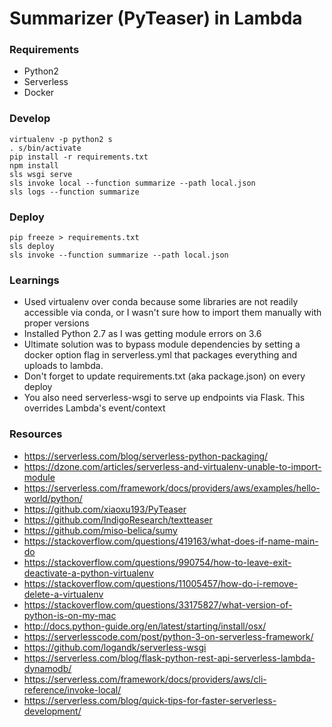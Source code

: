 # Summarizer (PyTeaser) in Lambda

### Requirements
- Python2
- Serverless
- Docker

### Develop
```
virtualenv -p python2 s
. s/bin/activate
pip install -r requirements.txt
npm install
sls wsgi serve
sls invoke local --function summarize --path local.json
sls logs --function summarize
```

### Deploy
```
pip freeze > requirements.txt
sls deploy
sls invoke --function summarize --path local.json
```

### Learnings
- Used virtualenv over conda because some libraries are not readily accessible via conda, or I wasn't sure how to import them manually with proper versions
- Installed Python 2.7 as I was getting module errors on 3.6
- Ultimate solution was to bypass module dependencies by setting a docker option flag in serverless.yml that packages everything and uploads to lambda.
- Don't forget to update requirements.txt (aka package.json) on every deploy
- You also need serverless-wsgi to serve up endpoints via Flask. This overrides Lambda's event/context

### Resources
- https://serverless.com/blog/serverless-python-packaging/
- https://dzone.com/articles/serverless-and-virtualenv-unable-to-import-module
- https://serverless.com/framework/docs/providers/aws/examples/hello-world/python/
- https://github.com/xiaoxu193/PyTeaser
- https://github.com/IndigoResearch/textteaser
- https://github.com/miso-belica/sumy
- https://stackoverflow.com/questions/419163/what-does-if-name-main-do
- https://stackoverflow.com/questions/990754/how-to-leave-exit-deactivate-a-python-virtualenv
- https://stackoverflow.com/questions/11005457/how-do-i-remove-delete-a-virtualenv
- https://stackoverflow.com/questions/33175827/what-version-of-python-is-on-my-mac
- http://docs.python-guide.org/en/latest/starting/install/osx/
- https://serverlesscode.com/post/python-3-on-serverless-framework/
- https://github.com/logandk/serverless-wsgi
- https://serverless.com/blog/flask-python-rest-api-serverless-lambda-dynamodb/
- https://serverless.com/framework/docs/providers/aws/cli-reference/invoke-local/
- https://serverless.com/blog/quick-tips-for-faster-serverless-development/
